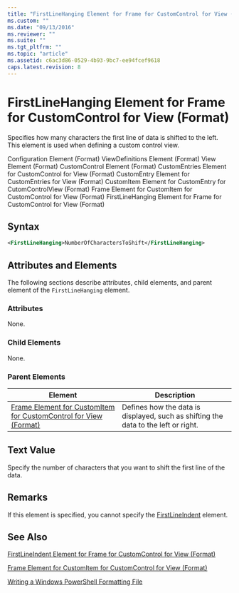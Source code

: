 ```yaml
---
title: "FirstLineHanging Element for Frame for CustomControl for View (Format) | Microsoft Docs"
ms.custom: ""
ms.date: "09/13/2016"
ms.reviewer: ""
ms.suite: ""
ms.tgt_pltfrm: ""
ms.topic: "article"
ms.assetid: c6ac3d86-0529-4b93-9bc7-ee94fcef9618
caps.latest.revision: 8
---
```

# FirstLineHanging Element for Frame for CustomControl for View (Format)

Specifies how many characters the first line of data is shifted to the left. This element is used when defining a custom control view.

Configuration Element (Format)
ViewDefinitions Element (Format)
View Element (Format)
CustomControl Element (Format)
CustomEntries Element for CustomControl for View (Format)
CustomEntry Element for CustomEntries for View (Format)
CustomItem Element for CustomEntry for CutomControlView (Format)
Frame Element for CustomItem for CustomControl for View (Format)
FirstLineHanging Element for Frame for CustomControl for View (Format)

## Syntax

```xml
<FirstLineHanging>NumberOfCharactersToShift</FirstLineHanging>
```

## Attributes and Elements

The following sections describe attributes, child elements, and parent element of the `FirstLineHanging` element.

### Attributes

None.

### Child Elements

None.

### Parent Elements

|Element|Description|
|-------------|-----------------|
|[Frame Element for CustomItem for CustomControl for View (Format)](./frame-element-for-customitem-for-customcontrol-for-view-format.md)|Defines how the data is displayed, such as shifting the data to the left or right.|

## Text Value

Specify the number of characters that you want to shift the first line of the data.

## Remarks

If this element is specified, you cannot specify the [FirstLineIndent](./firstlineindent-element-for-frame-for-customcontrol-for-view-format.md) element.

## See Also

[FirstLineIndent Element for Frame for CustomControl for View (Format)](./firstlineindent-element-for-frame-for-customcontrol-for-view-format.md)

[Frame Element for CustomItem for CustomControl for View (Format)](./frame-element-for-customitem-for-customcontrol-for-view-format.md)

[Writing a Windows PowerShell Formatting File](./writing-a-windows-powershell-formatting-file.md)
